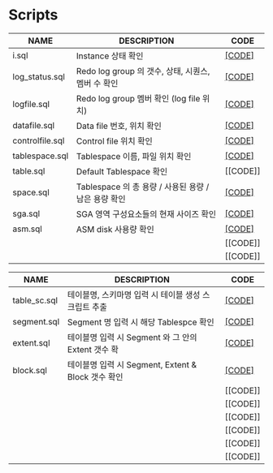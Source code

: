 # Scripts

| NAME | DESCRIPTION | CODE |
|-----|-----|-----|
| i.sql | Instance 상태 확인 | [[CODE]](https://github.com/corvina1208/Scripts/blob/main/i.md) |
| log_status.sql | Redo log group 의 갯수, 상태, 시퀀스, 멤버 수 확인 | [[CODE]](https://github.com/corvina1208/Scripts/blob/main/log_status.md) |
| logfile.sql | Redo log group 멤버 확인 (log file 위치) | [[CODE]](https://github.com/corvina1208/Scripts/blob/main/logfile.md) |
| datafile.sql | Data file 번호, 위치 확인 | [[CODE]](https://github.com/corvina1208/Scripts/blob/main/datafile.md) |
| controlfile.sql | Control file 위치 확인 | [[CODE]](https://github.com/corvina1208/Scripts/blob/main/controlfile.md) |
| tablespace.sql | Tablespace 이름, 파일 위치 확인 | [[CODE]](https://github.com/corvina1208/Scripts/blob/main/tablespace.md) |
| table.sql | Default Tablespace 확인 | [[CODE]] |
| space.sql | Tablespace 의 총 용량 / 사용된 용량 / 남은 용량 확인 | [[CODE]](https://github.com/corvina1208/Scripts/blob/main/space.md) |
| sga.sql | SGA 영역 구성요소들의 현재 사이즈 확인 | [[CODE]](https://github.com/corvina1208/Scripts/blob/main/sga.md) |
| asm.sql | ASM disk 사용량 확인 | [[CODE]](https://github.com/corvina1208/Scripts/blob/main/asm.md) |
|  |  | [[CODE]] |
|  |  | [[CODE]] |

| NAME | DESCRIPTION | CODE |
|-----|-----|-----|
| table_sc.sql | 테이블명, 스키마명 입력 시 테이블 생성 스크립트 추출 | [[CODE]](https://github.com/corvina1208/Scripts/blob/main/table_sc.md) |
| segment.sql | Segment 명 입력 시 해당 Tablespce 확인| [[CODE]](https://github.com/corvina1208/Scripts/blob/main/segment.md) |
| extent.sql | 테이블명 입력 시 Segment 와 그 안의 Extent 갯수 확 | [[CODE]](https://github.com/corvina1208/Scripts/blob/main/extent.md) |
| block.sql | 테이블명 입력 시 Segment, Extent & Block 갯수 확인 | [[CODE]](https://github.com/corvina1208/Scripts/blob/main/block.md) |
|  |  | [[CODE]] |
|  |  | [[CODE]] |
|  |  | [[CODE]] |
|  |  | [[CODE]] |
|  |  | [[CODE]] |
|  |  | [[CODE]] |
